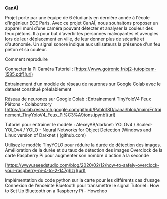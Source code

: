 **CanAÏ**

Projet porté par une équipe de 6 étudiants en dernière année à l'école d'ingénieur ECE Paris.
Avec ce projet CanAÏ, nous souhaitons proposer un appareil muni d’une caméra pouvant détecter et analyser la couleur des feux piétons. Il a pour but d'avertir les personnes malvoyantes et aveugles lors de leur déplacement en ville, de leur donner plus de sécurité et d'autonomie.
Un signal sonore indique aux utilisateurs la présence d'un feu piéton et sa couleur.
 
 
 
Comment reproduire

Connecter la Pi Caméra
Tutoriel : [https://www.gotronic.fr/pj2-tutopicam-1585.pdf](url)

Entrainement d’un modèle de réseau de neurones sur Google Colab avec le dataset constitué préalablement

Réseau de neurones sur Google Colab : Entrainement TinyYoloV4 Feux Piétons - Colaboratory [https://colab.research.google.com/github/Pablo18D/canai/blob/main/Entrainement_TinyYoloV4_Feux_Pi%C3%A9tons.ipynb](url)

Tutoriel pour entraîner le modèle : AlexeyAB/darknet: YOLOv4 / Scaled-YOLOv4 / YOLO - Neural Networks for Object Detection (Windows and Linux version of Darknet ) (github.com)

Utilisez le modèle TinyYOLO pour réduire la durée de détection des images.
Amélioration de la durée et du taux de détection des images
Overclock de la carte Raspberry Pi pour augmenter son nombre d'action à la seconde

[https://www.seeedstudio.com/blog/2020/02/12/how-to-safely-overclock-your-raspberry-pi-4-to-2-147ghz/](url)

Implémentation du code python sur la carte pour les différents cas d’usage
Connexion de l’enceinte Bluetooth pour transmettre le signal
Tutoriel : How to Set Up Bluetooth on a Raspberry Pi - Howchoo
